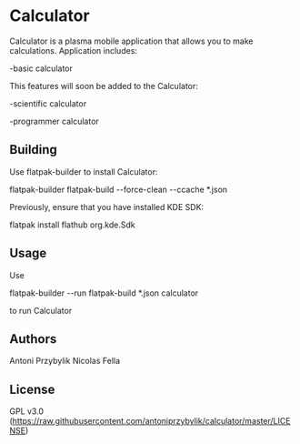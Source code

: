 # Calculator

Calculator is a plasma mobile application that allows you to make calculations. Application includes:

-basic calculator

This features will soon be added to the Calculator:

-scientific calculator

-programmer calculator

## Building

Use flatpak-builder to install Calculator:

flatpak-builder flatpak-build --force-clean --ccache *.json

Previously, ensure that you have installed KDE SDK:

flatpak install flathub org.kde.Sdk

## Usage

Use

flatpak-builder --run flatpak-build *.json calculator

to run Calculator

## Authors

Antoni Przybylik
Nicolas Fella

## License

GPL v3.0 (https://raw.githubusercontent.com/antoniprzybylik/calculator/master/LICENSE)


